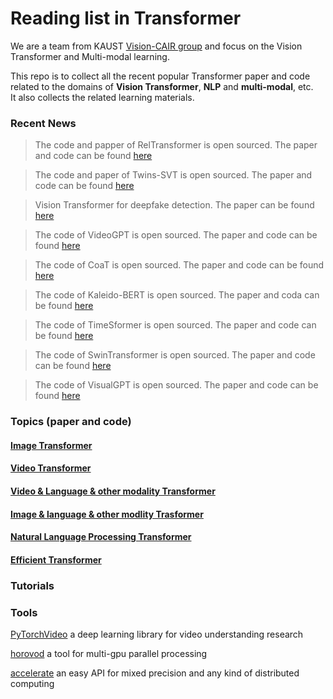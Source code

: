# Reading list in Transformer

We are a team from KAUST [Vision-CAIR group](https://cemse.kaust.edu.sa/vision-cair) and focus on the Vision Transformer and Multi-modal learning. 

This repo is to collect all the recent popular Transformer paper and code related to the domains of **Vision Transformer**, **NLP** and **multi-modal**, etc.  
It also collects the related learning materials.


### Recent News

> The code and papper of RelTransformer is open sourced. The paper and code can be found [here](image-transformer.md)

> The code and paper of Twins-SVT is open sourced. The paper and code can be found [here](image-transformer.md)	

> Vision Transformer for deepfake detection. The paper can be found [here](image-transformer.md)

> The code of VideoGPT is open sourced. The paper and code can be found [here](video-transformer.md)

> The code of CoaT is open sourced. The paper and code can be found [here](image-transformer.md)

> The code of Kaleido-BERT is open sourced. The paper and coda can be found [here](image-language-transformer.md)
 
 > The code of TimeSformer is open sourced.  The paper and code can be found [here](video-transformer.md)

 > The code of SwinTransformer is open sourced. The paper and code can be found [here](image-transformer.md) 
 
 > The code of VisualGPT is open sourced. The paper and code can be found [here](image-language-transformer.md)
 

 





### Topics (paper and code)
#### [Image Transformer](image-transformer.md) 


#### [Video Transformer](video-transformer.md)


#### [Video & Language & other modality Transformer](video-language-transformer.md)


#### [Image & language & other modlity Trasformer](image-language-transformer.md)


#### [Natural Language Processing Transformer](NLP-transformer.md)


#### [Efficient Transformer](efficiency-transformer.md)


### Tutorials




### Tools
[PyTorchVideo](https://pytorchvideo.org/) a deep learning library for video understanding research

[horovod](https://github.com/horovod/horovod) a tool for multi-gpu parallel processing

[accelerate](https://huggingface.co/docs/accelerate/) an easy API for mixed precision and any kind of distributed computing


